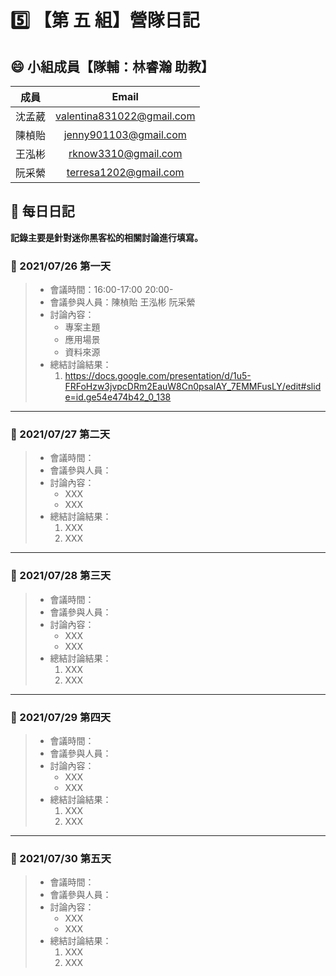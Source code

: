 # :five: 【第 五 組】營隊日記

## :smile: 小組成員【隊輔：林睿瀚 助教】
|  成員  |           Email           |
| :----: | :-----------------------: |
| 沈孟葳 | valentina831022@gmail.com |
| 陳楨貽 |   jenny901103@gmail.com   |
| 王泓彬 |    rknow3310@gmail.com    |
| 阮采縈 |   terresa1202@gmail.com   |

## :memo: 每日日記  
**記錄主要是針對迷你黑客松的相關討論進行填寫。**

### :round_pushpin: 2021/07/26 第一天
> * 會議時間：16:00-17:00 20:00-
> * 會議參與人員：陳楨貽 王泓彬 阮采縈
> * 討論內容：  
>    * 專案主題
>    * 應用場景
>    * 資料來源
> * 總結討論結果：  
>    1. https://docs.google.com/presentation/d/1u5-FRFoHzw3jvpcDRm2EauW8Cn0psalAY_7EMMFusLY/edit#slide=id.ge54e474b42_0_138
---
### :round_pushpin: 2021/07/27 第二天
> * 會議時間：
> * 會議參與人員：
> * 討論內容：  
>    * XXX
>    * XXX
> * 總結討論結果：  
>    1. XXX
>    2. XXX
---
### :round_pushpin: 2021/07/28 第三天
> * 會議時間：
> * 會議參與人員：
> * 討論內容：  
>    * XXX
>    * XXX
> * 總結討論結果：  
>    1. XXX
>    2. XXX
---
### :round_pushpin: 2021/07/29 第四天
> * 會議時間：
> * 會議參與人員：
> * 討論內容：  
>    * XXX
>    * XXX
> * 總結討論結果：  
>    1. XXX
>    2. XXX
---
### :round_pushpin: 2021/07/30 第五天
> * 會議時間：
> * 會議參與人員：
> * 討論內容：  
>    * XXX
>    * XXX
> * 總結討論結果：  
>    1. XXX
>    2. XXX
